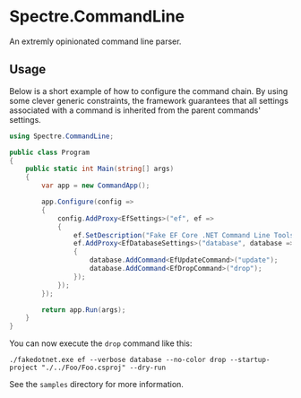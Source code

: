# Spectre.CommandLine

An extremly opinionated command line parser.

## Usage

Below is a short example of how to configure the command chain.
By using some clever generic constraints, the framework guarantees that all settings associated 
with a command is inherited from the parent commands' settings.

```csharp
using Spectre.CommandLine;

public class Program
{
    public static int Main(string[] args)
    {
        var app = new CommandApp();

        app.Configure(config =>
        {
            config.AddProxy<EfSettings>("ef", ef =>
            {
                ef.SetDescription("Fake EF Core .NET Command Line Tools");
                ef.AddProxy<EfDatabaseSettings>("database", database =>
                {
                    database.AddCommand<EfUpdateCommand>("update");
                    database.AddCommand<EfDropCommand>("drop");
                });
            });
        });

        return app.Run(args);
    }
}
```

You can now execute the `drop` command like this:

```
./fakedotnet.exe ef --verbose database --no-color drop --startup-project "./../Foo/Foo.csproj" --dry-run
```

See the `samples` directory for more information.